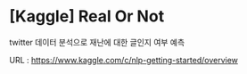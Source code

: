 # [Kaggle] Real Or Not

twitter 데이터 분석으로 재난에 대한 글인지 여부 예측

URL : https://www.kaggle.com/c/nlp-getting-started/overview
